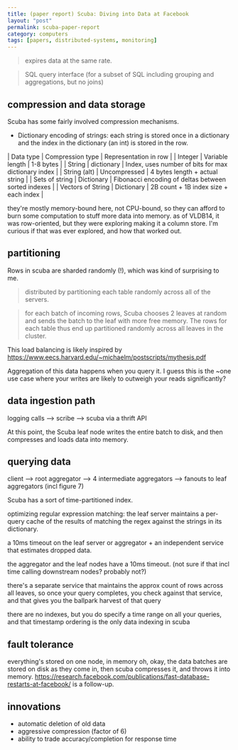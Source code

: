 ```yaml
---
title: (paper report) Scuba: Diving into Data at Facebook 
layout: "post"
permalink: scuba-paper-report
category: computers
tags: [papers, distributed-systems, monitoring]
---
```


> expires data at the same rate.

> SQL query interface (for a subset of SQL including grouping and aggregations, but no joins)

## compression and data storage

Scuba has some fairly involved compression mechanisms.

- Dictionary encoding of strings: each string is stored once in a dictionary and the index in the dictionary (an int) is stored in the row.

| Data type | Compression type  | Representation in row |
| Integer   | Variable length   | 1-8 bytes             |
| String    | dictionary        | Index, uses number of bits for max dictionary index |
| String (alt) | Uncompressed   | 4 bytes length + actual string |
| Sets of string | Dictionary   | Fibonacci encoding of deltas between sorted indexes |
| Vectors of String | Dictionary | 2B count + 1B index size + each index |

they're mostly memory-bound here, not CPU-bound, so they can afford to burn some computation to stuff more data into memory.
as of VLDB14, it was row-oriented, but they were exploring making it a column store. I'm curious if that was ever explored, and how that worked out.

## partitioning

Rows in scuba are sharded randomly (!), which was kind of surprising to me.

> distributed by partitioning each table randomly across all of the servers.

> for each batch of incoming rows, Scuba chooses 2 leaves at random and sends the batch to the leaf with more free memory. The rows for each table thus end up partitioned randomly across all leaves in the cluster.

This load balancing is likely inspired by https://www.eecs.harvard.edu/~michaelm/postscripts/mythesis.pdf

Aggregation of this data happens when you query it. I guess this is the ~one use case where your writes are likely to outweigh your reads significantly?

## data ingestion path

logging calls --> scribe --> scuba via a thrift API

At this point, the Scuba leaf node writes the entire batch to disk, and then compresses and loads data into memory.

## querying data

client --> root aggregator --> 4 intermediate aggregators --> fanouts to leaf aggregators
(incl figure 7)

Scuba has a sort of time-partitioned index.

optimizing regular expression matching: the leaf server maintains a per-query cache of the results of matching the regex against the strings in its dictionary.

a 10ms timeout on the leaf server or aggregator + an independent service that estimates dropped data.

the aggregator and the leaf nodes have a 10ms timeout. (not sure if that incl time calling downstream nodes? probably not?)

there's a separate service that maintains the approx count of rows across all leaves, so once your query completes, you check against that service, and that gives you the ballpark harvest of that query

there are no indexes, but you do specify a time range on all your queries, and that timestamp ordering is the only data indexing in scuba

## fault tolerance

everything's stored on one node, in memory
oh, okay, the data batches are stored on disk as they come in, then scuba compresses it, and throws it into memory. https://research.facebook.com/publications/fast-database-restarts-at-facebook/ is a follow-up.

## innovations

- automatic deletion of old data
- aggressive compression (factor of 6)
- ability to trade accuracy/completion for response time



